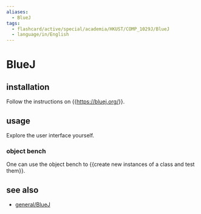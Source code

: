 ```yaml
---
aliases:
  - BlueJ
tags:
  - flashcard/active/special/academia/HKUST/COMP_1029J/BlueJ
  - language/in/English
---
```


# BlueJ

## installation

Follow the instructions on {{<https://bluej.org/>}}.

## usage

Explore the user interface yourself.

### object bench

One can use the object bench to {{create new instances of a class and test them}}.

## see also

- [general/BlueJ](../../../../general/BlueJ.md)
